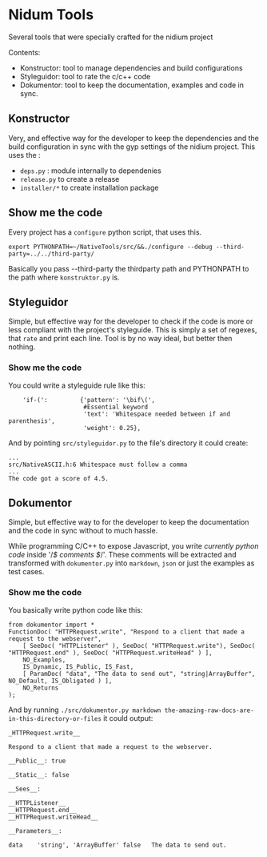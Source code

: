 # Nidum Tools

Several tools that were specially crafted for the nidium project

Contents:

 * Konstructor: tool to manage dependencies and build configurations
 * Styleguidor: tool to rate the c/c++ code
 * Dokumentor:	tool to keep the documentation, examples and code in sync.

## Konstructor

Very, and effective way for the developer to keep the dependencies and the build 
configuration in sync with the gyp settings of the nidium project.
This uses the :
 * `deps.py` : module internally to dependenies
 * `release.py` to create a release
 * `installer/*` to create installation package

## Show me the code

Every project has a `configure` python script, that uses this.

```
export PYTHONPATH=~/NativeTools/src/&&./configure --debug --third-party=../../third-party/
```

Basically you pass --third-party the thirdparty path and PYTHONPATH to the path 
where `konstruktor.py` is.

## Styleguidor

Simple, but effective way for the developer to check if the code is more or less
compliant with the project's styleguide. This is simply a set of regexes, that 
`rate` and print each line.
Tool is by no way ideal, but better then nothing.

### Show me the code

You could write a styleguide rule like this:

```
    'if-(':         {'pattern': '\bif\(', 
                     #Essential keyword
                     'text': 'Whitespace needed between if and parenthesis', 
                     'weight': 0.25},
```

And by pointing `src/styleguidor.py` to the file's directory it could create:

```
...
src/NativeASCII.h:6	Whitespace must follow a comma
...
The code got a score of 4.5.
```
 
## Dokumentor

Simple, but effective way to for the developer to keep the documentation and 
the code in sync without to much hassle.

While programming C/C++ to expose Javascript, you write *currently python code* 
inside '/*$ comments $*/'. These comments will be extracted 
and transformed with `dokumentor.py` into `markdown`, `json` or just the 
examples  as test cases.

### Show me the code

You basically write python code like this:

```
from dokumentor import *
FunctionDoc( "HTTPRequest.write", "Respond to a client that made a request to the webserver",
	[ SeeDoc( "HTTPListener" ), SeeDoc( "HTTPRequest.write"), SeeDoc( "HTTPRequest.end" ), SeeDoc( "HTTPRequest.writeHead" ) ],
	NO_Examples,
	IS_Dynamic, IS_Public, IS_Fast,
	[ ParamDoc( "data", "The data to send out", "string|ArrayBuffer", NO_Default, IS_Obligated ) ],
	NO_Returns
);
```

And by running `./src/dokumentor.py markdown the-amazing-raw-docs-are-in-this-directory-or-files` it could output:

```
_HTTPRequest.write__

Respond to a client that made a request to the webserver.

__Public__: true

__Static__: false

__Sees__:

__HTTPListener__
__HTTPRequest.end__
__HTTPRequest.writeHead__

__Parameters__:

data	'string', 'ArrayBuffer'	false	The data to send out.

```
